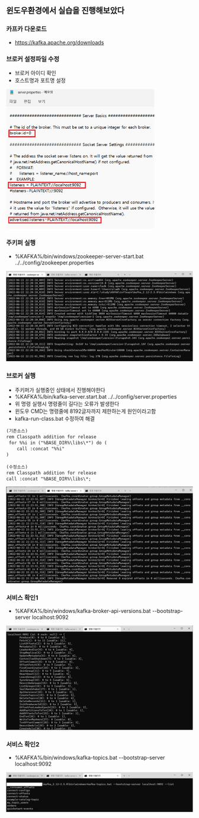 ## 윈도우환경에서 실습을 진행해보았다

### 카프카 다운로드
* https://kafka.apache.org/downloads

### 브로커 설정파일 수정
* 브로커 아이디 확인
* 호스트명과 포트명 설정

<img src="https://github.com/yoonmin-kim/TIL/blob/main/%EC%B9%B4%ED%94%84%EC%B9%B4/img/1.png?raw=true" width="400px">

### 주키퍼 실행
* %KAFKA%/bin/windows/zookeeper-server-start.bat ../../config/zookeeper.properties

<img src="https://github.com/yoonmin-kim/TIL/blob/main/%EC%B9%B4%ED%94%84%EC%B9%B4/img/2.png?raw=true">

### 브로커 실행
* 주키퍼가 실행중인 상태에서 진행해야한다
* %KAFKA%/bin/kafka-server.start.bat ../../config/server.properties
* 위 명령 실행시 명령줄이 길다는 오류가 발생한다
* 윈도우 CMD는 명령줄에 8192글자까지 제한하는게 원인이라고함
* kafka-run-class.bat 수정하여 해결
```
(기존소스)
rem Classpath addition for release
 for %%i in ("%BASE_DIR%\libs\*") do (
 	call :concat "%%i"
)

(수정소스)
rem Classpath addition for release
call :concat "%BASE_DIR%\libs\*;
```

<img src="https://github.com/yoonmin-kim/TIL/blob/main/%EC%B9%B4%ED%94%84%EC%B9%B4/img/3.png?raw=true">

### 서비스 확인1
* %KAFKA%/bin/windows/kafka-broker-api-versions.bat --bootstrap-server localhost:9092

<img src="https://github.com/yoonmin-kim/TIL/blob/main/%EC%B9%B4%ED%94%84%EC%B9%B4/img/4.png?raw=true">

### 서비스 확인2
* %KAFKA%/bin/windows/kafka-topics.bat --bootstrap-server localhost:9092

<img src="https://github.com/yoonmin-kim/TIL/blob/main/%EC%B9%B4%ED%94%84%EC%B9%B4/img/5.png?raw=true">